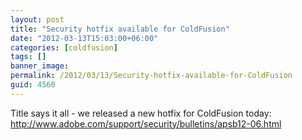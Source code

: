```yaml
---
layout: post
title: "Security hotfix available for ColdFusion"
date: "2012-03-13T15:03:00+06:00"
categories: [coldfusion]
tags: []
banner_image: 
permalink: /2012/03/13/Security-hotfix-available-for-ColdFusion
guid: 4560
---
```


Title says it all - we released a new hotfix for ColdFusion today: <a href="http://www.adobe.com/support/security/bulletins/apsb12-06.html">http://www.adobe.com/support/security/bulletins/apsb12-06.html</a>